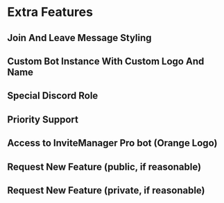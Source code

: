 # Extra Features

## Join And Leave Message Styling



## Custom Bot Instance With Custom Logo And Name

## Special Discord Role

## Priority Support 

## Access to InviteManager Pro bot \(Orange Logo\)

## Request New Feature \(public, if reasonable\)

## Request New Feature \(private, if reasonable\)



